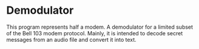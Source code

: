 # Demodulator
This program represents half a modem. A demodulator for a limited subset of the Bell 103 modem protocol. 
Mainly, it is intended to decode secret messages from an audio file and convert it into text.
